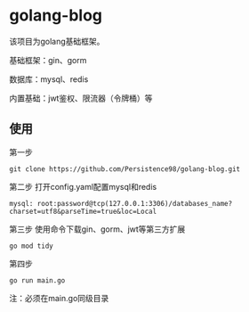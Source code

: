 # golang-blog
该项目为golang基础框架。

基础框架：gin、gorm

数据库：mysql、redis

内置基础：jwt鉴权、限流器（令牌桶）等


## 使用
第一步 
```
git clone https://github.com/Persistence98/golang-blog.git
```
第二步
打开config.yaml配置mysql和redis
```
mysql: root:password@tcp(127.0.0.1:3306)/databases_name?charset=utf8&parseTime=true&loc=Local
```
第三步
使用命令下载gin、gorm、jwt等第三方扩展
```
go mod tidy
```
第四步
```
go run main.go
```
注：必须在main.go同级目录
